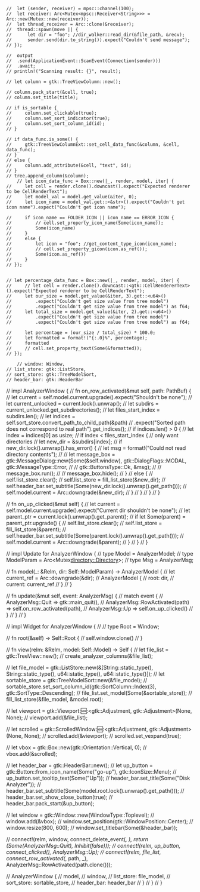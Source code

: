 

	// 	let (sender, receiver) = mpsc::channel(100);
	// 	let receiver: Arc<Mutex<mpsc::Receiver<String>>> = Arc::new(Mutex::new(receiver));
	// 	let thread_receiver = Arc::clone(&receiver);
	// 	thread::spawn(move || {
	// 		let dir = "foo"; //dir_walker::read_dir(&file_path, &recv);
	// 		sender.send(dir.to_string()).expect("Couldn't send message");
	// });
	
	// 	output
	// 	.send(ApplicationEvent::ScanEvent(Connection(sender)))
	// 	.await;
	// println!("Scanning result: {}", result);

    // let column = gtk::TreeViewColumn::new();

    // column.pack_start(&cell, true);
    // column.set_title(title);

    // if is_sortable {
    //     column.set_clickable(true);
    //     column.set_sort_indicator(true);
    //     column.set_sort_column_id(id);
    // }

    // if data_func.is_some() {
    //     gtk::TreeViewColumnExt::set_cell_data_func(&column, &cell, data_func);
    // }
    // else {
    //     column.add_attribute(&cell, "text", id);
    // }
    // tree.append_column(&column);
        // let icon_data_func = Box::new(|_, render, model, iter| {
    //     let cell = render.clone().downcast().expect("Expected renderer to be CellRenderText");
    //     let model_val = model.get_value(&iter, 0);
    //     let icon_name = model_val.get::<&str>().expect("Couldn't get icon name").expect("Couldn't get icon name");

    //     if icon_name == FOLDER_ICON || icon_name == ERROR_ICON {
    //         // cell.set_property_icon_name(Some(icon_name));
    //         Some(icon_name)
    //     }
    //     else {
    //         let icon = "foo"; //get_content_type_icon(icon_name);
    //         // cell.set_property_gicon(icon.as_ref());
    //         Some(icon.as_ref())
    //     }
    // });

    
    // let percentage_data_func = Box::new(|_, render, model, iter| {
    //     // let cell = render.clone().downcast::<gtk::CellRendererText>().expect("Expected renderer to be CellRenderText");
    //     let our_size = model.get_value(&iter, 3).get::<u64>()
    //         .expect("Couldn't get size value from tree model")
    //         .expect("Couldn't get size value from tree model") as f64;
    //     let total_size = model.get_value(&iter, 2).get::<u64>()
    //         .expect("Couldn't get size value from tree model")
    //         .expect("Couldn't get size value from tree model") as f64;

    //     let percentage = (our_size / total_size) * 100.0;
    //     let formatted = format!("{:.0}%", percentage);
    //     formatted
    //     // cell.set_property_text(Some(&formatted));
    // });

        // window: Window,
    // list_store: gtk::ListStore,
    // sort_store: gtk::TreeModelSort,
    // header_bar: gtk::HeaderBar

    
// impl AnalyzerWindow {
//     fn on_row_activated(&mut self, path: PathBuf) {
//         let current = self.model.current.upgrade().expect("Shouldn't be none");
//         let current_unlocked = current.lock().unwrap();
//         let subdirs = current_unlocked.get_subdirectories();
//         let files_start_index = subdirs.len();
//         let indices = self.sort_store.convert_path_to_child_path(&path)
//             .expect("Sorted path does not correspond to real path").get_indices();
//         if indices.len() > 0 {
//             let index = indices[0] as usize;
//             if index < files_start_index { // only want directories
//                 let new_dir = &subdirs[index];
//                 if new_dir.lock().unwrap().has_error() {
//                     let msg = format!("Could not read directory contents");
//                     // let message_box = gtk::MessageDialog::new(Some(&self.window), gtk::DialogFlags::MODAL, gtk::MessageType::Error,
//                     //                                           gtk::ButtonsType::Ok, &msg);
//                     // message_box.run();
//                     // message_box.hide();
//                 }
//                 else {
//                     self.list_store.clear();
//                     self.list_store = fill_list_store(&new_dir);
//                     self.header_bar.set_subtitle(Some(new_dir.lock().unwrap().get_path()));
//                     self.model.current = Arc::downgrade(&new_dir);
//                 }
//             }
//         }
//     }

//     fn on_up_clicked(&mut self) {
//         let current = self.model.current.upgrade().expect("Current dir shouldn't be none");
//         let parent_ptr = current.lock().unwrap().get_parent();
//         if let Some(parent) = parent_ptr.upgrade() {
//             self.list_store.clear();
//             self.list_store = fill_list_store(&parent);
//             self.header_bar.set_subtitle(Some(parent.lock().unwrap().get_path()));
//             self.model.current = Arc::downgrade(&parent);
//         }
//     }
// }


// impl Update for AnalyzerWindow {
//     type Model = AnalyzerModel;
//     type ModelParam = Arc<Mutex<directory::Directory>>;
//     type Msg = AnalyzerMsg;

//     fn model(_: &Relm<Self>, dir: Self::ModelParam) -> AnalyzerModel {
//         let current_ref = Arc::downgrade(&dir);
//         AnalyzerModel {
//             root: dir,
//             current: current_ref
//         }
//     }

//     fn update(&mut self, event: AnalyzerMsg) {
//         match event {
//             AnalyzerMsg::Quit => gtk::main_quit(),
//             AnalyzerMsg::RowActivated(path) => self.on_row_activated(path),
//             AnalyzerMsg::Up => self.on_up_clicked()
//         }
//     }
// }

// impl Widget for AnalyzerWindow {
//     // type Root = Window;

//     fn root(&self) -> Self::Root {
//         self.window.clone()
//     }

//     fn view(relm: &Relm<Self>, model: Self::Model) -> Self {
//         let file_list = gtk::TreeView::new();
//         create_analyzer_columns(&file_list);

//         let file_model = gtk::ListStore::new(&[String::static_type(), String::static_type(), u64::static_type(), u64::static_type()]);
//         let sortable_store = gtk::TreeModelSort::new(&file_model);
//         sortable_store.set_sort_column_id(gtk::SortColumn::Index(3), gtk::SortType::Descending);
//         file_list.set_model(Some(&sortable_store));
//         fill_list_store(&file_model, &model.root);

//         let viewport = gtk::Viewport::new::<gtk::Adjustment, gtk::Adjustment>(None, None);
//         viewport.add(&file_list);
        
//         let scrolled = gtk::ScrolledWindow::new::<gtk::Adjustment, gtk::Adjustment>(None, None);
//         scrolled.add(&viewport);
//         scrolled.set_vexpand(true);

//         let vbox = gtk::Box::new(gtk::Orientation::Vertical, 0);
//         vbox.add(&scrolled);

//         let header_bar = gtk::HeaderBar::new();
//         let up_button = gtk::Button::from_icon_name(Some("go-up"), gtk::IconSize::Menu);
//         up_button.set_tooltip_text(Some("Up"));
//         header_bar.set_title(Some("Disk Analyzer"));
//         header_bar.set_subtitle(Some(model.root.lock().unwrap().get_path()));
//         header_bar.set_show_close_button(true);
//         header_bar.pack_start(&up_button);
        
//         let window = gtk::Window::new(WindowType::Toplevel);
//         window.add(&vbox);
//         window.set_position(gtk::WindowPosition::Center);
//         window.resize(800, 600);
//         window.set_titlebar(Some(&header_bar));

//         connect!(relm, window, connect_delete_event(_, _), return (Some(AnalyzerMsg::Quit), Inhibit(false)));
//         connect!(relm, up_button, connect_clicked(_), AnalyzerMsg::Up);
//         connect!(relm, file_list, connect_row_activated(_, path, _), AnalyzerMsg::RowActivated(path.clone()));

//         AnalyzerWindow {
//             model,
//             window,
//             list_store: file_model,
//             sort_store: sortable_store,
//             header_bar: header_bar
//         }
//     }
// }